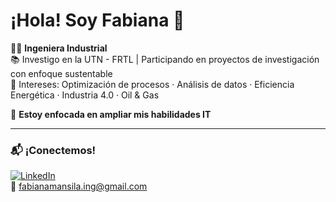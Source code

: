# ¡Hola! Soy Fabiana 👋

👩‍💻 **Ingeniera Industrial**  
📚 Investigo en la UTN - FRTL | Participando en proyectos de investigación con enfoque sustentable  
🧰 Intereses: Optimización de procesos · Análisis de datos · Eficiencia Energética · Industria 4.0 · Oil & Gas  

🎯 **Estoy enfocada en ampliar mis habilidades IT**

---

### 📬 ¡Conectemos!

[![LinkedIn](https://img.shields.io/badge/-LinkedIn-0077B5?style=flat&logo=linkedin)](https://www.linkedin.com/in/fabiana-yamila-mansilla/)  
📧 fabianamansila.ing@gmail.com 


<!---
FabianaMansilla/FabianaMansilla is a ✨ special ✨ repository because its `README.md` (this file) appears on your GitHub profile.
You can click the Preview link to take a look at your changes.
--->
